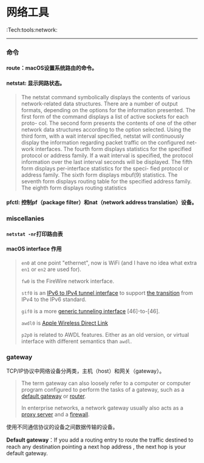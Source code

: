 # 网络工具
:Tech:tools:network:

---

### 命令
#### route：macOS设置系统路由的命令。
#### netstat: 显示网路状态。

>  The netstat command symbolically displays the contents of various network-related data structures.  There are a number of output formats,
>      depending on the options for the information presented.  The first form of the command displays a list of active sockets for each proto-
>      col.  The second form presents the contents of one of the other network data structures according to the option selected. Using the third
>      form, with a wait interval specified, netstat will continuously display the information regarding packet traffic on the configured net-
>      work interfaces.  The fourth form displays statistics for the specified protocol or address family. If a wait interval is specified, the
>      protocol information over the last interval seconds will be displayed.  The fifth form displays per-interface statistics for the speci-
>      fied protocol or address family.  The sixth form displays mbuf(9) statistics.  The seventh form displays routing table for the specified
>      address family.  The eighth form displays routing statistics

#### pfctl: 控制pf（package filter）和nat（network address translation）设备。

### miscellanies

#### `netstat -nr`打印路由表 

#### macOS interface 作用

> `en0` at one point "ethernet", now is WiFi (and I have no idea what extra `en1` or `en2` are used for).
>
> `fw0` is the FireWire network interface.
>
> `stf0` is an [IPv6 to IPv4 tunnel interface](https://www.freebsd.org/cgi/man.cgi?gif(4)) to support [the transition](http://en.wikipedia.org/wiki/6to4) from IPv4 to the IPv6 standard.
>
> `gif0` is a more [generic tunneling interface](https://www.freebsd.org/cgi/man.cgi?gif(4)) [46]-to-[46].
>
> `awdl0` is [Apple Wireless Direct Link](https://stackoverflow.com/questions/19587701/what-is-awdl-apple-wireless-direct-link-and-how-does-it-work)
>
> `p2p0` is related to AWDL features. Either as an old version, or virtual interface with different semantics than `awdl`.



### gateway

TCP/IP协议中网络设备分两类，主机（host）和网关（gateway）。

> The term gateway can also loosely refer to a computer or computer program configured to perform the tasks of a gateway, such as a [default gateway](https://en.wikipedia.org/wiki/Default_gateway) or [router](https://en.wikipedia.org/wiki/Router_(computing)).
>
> In enterprise networks, a network gateway usually also acts as a [proxy server](https://en.wikipedia.org/wiki/Proxy_server) and a [firewall](https://en.wikipedia.org/wiki/Firewall_(computing)).

使用不同通信协议的设备之间数据传输的设备。

**Default gateway**：If you add a routing entry to route the traffic destined to reach any destination pointing a next hop address , the next hop is your default gateway.
